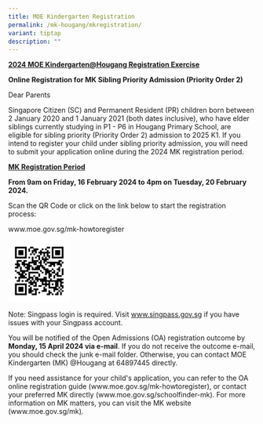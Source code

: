 ```yaml
---
title: MOE Kindergarten Registration
permalink: /mk-hougang/mkregistration/
variant: tiptap
description: ""
---
```

<p><strong><u>2024 MOE Kindergarten@Hougang Registration Exercise</u></strong></p><p></p><p><strong>Online Registration for MK Sibling Priority Admission (Priority Order 2)</strong></p><p></p><p>Dear Parents</p><p>Singapore Citizen (SC) and Permanent Resident (PR) children born between 2 January 2020 and 1 January 2021 (both dates inclusive), who have elder siblings currently studying in P1 - P6 in Hougang Primary School, are eligible for sibling priority (Priority Order 2) admission to 2025 K1. If you intend to register your child under sibling priority admission, you will need to submit your application online during the 2024 MK registration period.</p><p></p><p><strong><u>MK Registration Period</u></strong></p><p><strong>From 9am on Friday, 16 February 2024 to 4pm on Tuesday, 20 February 2024.</strong></p><p>Scan the QR Code or click on the link below to start the registration process:</p><p><a rel="noopener noreferrer nofollow" target="_blank">www.moe.gov.sg/mk-howtoregister</a></p><a class="isomer-image-wrapper" href="www.moe.gov.sg/mk-howtoregister"><img style="width: 25%;" height="auto" width="100%" alt="" src="/images/mkregistration_qr.png"></a><p>Note: Singpass login is required. Visit <a href="www.singpass.gov.sg" rel="noopener noreferrer nofollow" target="_blank">www.singpass.gov.sg</a> if you have issues with your Singpass account.</p><p>You will be notified of the Open Admissions (OA) registration outcome by <strong>Monday, 15 April 2024 via e-mail</strong>. If you do not receive the outcome e-mail, you should check the junk e-mail folder. Otherwise, you can contact MOE Kindergarten (MK) @Hougang at 64897445 directly.</p><p>If you need assistance for your child's application, you can refer to the OA online registration guide (<a rel="noopener noreferrer nofollow" target="_blank">www.moe.gov.sg/mk-howtoregister</a>), or contact your preferred MK directly (<a rel="noopener noreferrer nofollow" target="_blank">www.moe.gov.sg/schoolfinder-mk</a>). For more information on MK matters, you can visit the MK website (<a rel="noopener noreferrer nofollow" target="_blank">www.moe.gov.sg/mk</a><u>)</u>.</p><p></p>